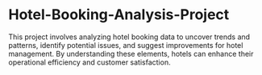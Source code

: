 # Hotel-Booking-Analysis-Project
This project involves analyzing hotel booking data to uncover trends and patterns, identify potential issues, and suggest improvements for hotel management. By understanding these elements, hotels can enhance their operational efficiency and customer satisfaction.
